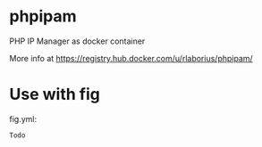 phpipam
=======

PHP IP Manager as docker container 

More info at https://registry.hub.docker.com/u/rlaborius/phpipam/

Use with fig
============

fig.yml:
````
Todo
````

